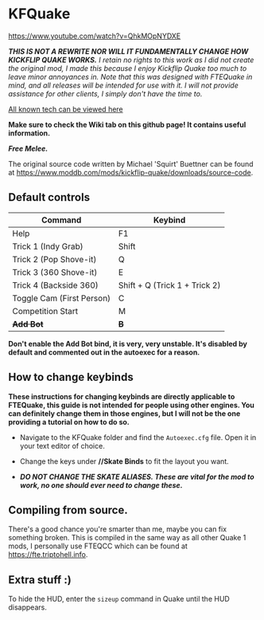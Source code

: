 # KFQuake
https://www.youtube.com/watch?v=QhkMOpNYDXE

***THIS IS NOT A REWRITE NOR WILL IT FUNDAMENTALLY CHANGE HOW KICKFLIP QUAKE WORKS.*** *I retain no rights to this work as I did not create the original mod, I made this because I enjoy Kickflip Quake too much to leave minor annoyances in. Note that this was designed with FTEQuake in mind, and all releases will be intended for use with it. I will not provide assistance for other clients, I simply don't have the time to.*

[All known tech can be viewed here](https://github.com/Fluffacorn/KFQuake/wiki)

**Make sure to check the Wiki tab on this github page! It contains useful information.**

***Free Melee.***

The original source code written by Michael 'Squirt' Buettner can be found at https://www.moddb.com/mods/kickflip-quake/downloads/source-code.

## Default controls

Command  | Keybind
------------- | -------------
Help  | F1
Trick 1 (Indy Grab)  | Shift
Trick 2 (Pop Shove-it)  | Q
Trick 3 (360 Shove-it)  | E
Trick 4 (Backside 360)  | Shift + Q (Trick 1 + Trick 2)
Toggle Cam (First Person)  | C
Competition Start | M
**~~Add Bot~~**| **~~B~~**

**Don't enable the Add Bot bind, it is very, very unstable. It's disabled by default and commented out in the autoexec for a reason.**

## How to change keybinds

**These instructions for changing keybinds are directly applicable to FTEQuake, this guide is not intended for people using other engines. You can definitely change them in those engines, but I will not be the one providing a tutorial on how to do so.**

* Navigate to the KFQuake folder and find the `Autoexec.cfg` file. Open it in your text editor of choice.

* Change the keys under **//Skate Binds** to fit the layout you want.

* ***DO NOT CHANGE THE SKATE ALIASES. These are vital for the mod to work, no one should ever need to change these.***

## Compiling from source.

There's a good chance you're smarter than me, maybe you can fix something broken. This is compiled in the same way as all other Quake 1 mods, I personally use FTEQCC which can be found at https://fte.triptohell.info. 

## Extra stuff :)

To hide the HUD, enter the `sizeup` command in Quake until the HUD disappears.
